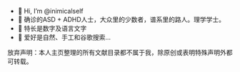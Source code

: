 - 🌈 Hi, I’m @inimicalself
- 🧠 确诊的ASD + ADHD人士，大众里的少数者，谱系里的路人。理学学士。
- 🌟 特长是数字及语言文字
- 🌱 爱好是自然、手工和谷歌搜索...

放弃声明：本人主页整理的所有文献目录都不属于我，除原创或表明特殊声明外都可转载。

<!---
inimicalself/inimicalself is a ✨ special ✨ repository because its `README.md` (this file) appears on your GitHub profile.
You can click the Preview link to take a look at your changes.
--->
